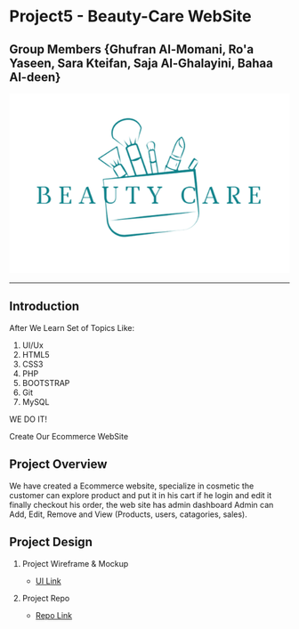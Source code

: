 # Project5 - Beauty-Care WebSite
## Group Members  {**Ghufran Al-Momani**, **Ro'a Yaseen**, **Sara Kteifan**, **Saja Al-Ghalayini**, **Bahaa Al-deen**}
![Markdown Logo](other/images/logo.png)

***
## Introduction
After We Learn Set of Topics Like:

1. UI/Ux
1. HTML5
1. CSS3
1. PHP
1. BOOTSTRAP
1. Git
1. MySQL

WE DO IT!

Create Our Ecommerce WebSite

## Project Overview

We have created a Ecommerce website, specialize in cosmetic the customer can explore product and put it in his cart if he login and edit it finally checkout his order, the web site has admin dashboard Admin can Add, Edit, Remove and View (Products, users, catagories, sales).

## Project Design

1. Project Wireframe & Mockup
   * [UI Link](https://www.figma.com/file/E0fWyZMNC0X8CYNKNO6BAO/Project-5?node-id=0%3A1)

1. Project Repo
   * [Repo Link](https://github.com/bahaa12edeen/cosmetics5)